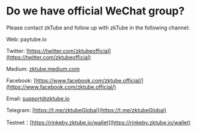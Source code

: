 # Do we have official WeChat group?

Please contact zkTube and follow up with zkTube in the following channel:

Web: paytube.io

Twitter: [https://twitter.com/zktubeofficial](https://twitter.com/zktubeofficial)

Medium: [zktube.medium.com](zktube.medium.com)

Facebook: [https://www.facebook.com/zktube.official/](https://www.facebook.com/zktube.official/)

Email: support@zktube.io

Telegram: [https://t.me/zktubeGlobal](https://t.me/zktubeGlobal)

Testnet：[https://rinkeby.zktube.io/wallet](https://rinkeby.zktube.io/wallet)

